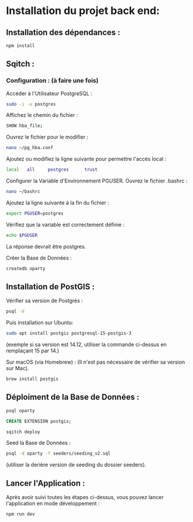 # Installation du projet back end: 

## Installation des dépendances : 

```bash
npm install
``` 

## Sqitch :

### Configuration : (à faire une fois)
Accéder à l'Utilisateur PostgreSQL :

```bash
sudo -i -u postgres
```

Affichez le chemin du fichier :

```bash
SHOW hba_file;
```

Ouvrez le fichier pour le modifier :

```bash
nano ~/pg_hba.conf
```
Ajoutez ou modifiez la ligne suivante pour permettre l'accès local :

```bash
local   all     postgres      trust
```

Configurer la Variable d'Environnement PGUSER.
Ouvrez le fichier .bashrc :

```bash
nano ~/bashrc
```

Ajoutez la ligne suivante à la fin du fichier :
```bash
export PGUSER=postgres
```

Vérifiez que la variable est correctement définie :

```bash
echo $PGUSER 
```
La réponse devrait être postgres.

Créer la Base de Données :

```bash
createdb oparty 
```

## Installation de PostGIS :

Vérifier sa version de Postgrès : 

```bash
psql -V
```
Puis installation sur Ubuntu: 

```bash
sudo apt install postgis postgresql-15-postgis-3
```
(exemple si sa version est 14.12, utiliser la commande ci-dessus en remplaçant 15 par 14.)


Sur macOS (via Homebrew) :
(Il n'est pas nécessaire de vérifier sa version sur Mac).

```bash
brew install postgis
```

## Déploiment de la Base de Données :  

```bash
psql oparty
```

```sql
CREATE EXTENSION postgis;
```

```bash
sqitch deploy 
```

Seed la Base de Données :

```bash
psql -d oparty -f seeders/seeding_v2.sql
```
(utiliser la derière version de seeding du dossier seeders).

## Lancer l'Application :

Après avoir suivi toutes les étapes ci-dessus, vous pouvez lancer l'application en mode développement :

```bash
npm run dev
```
